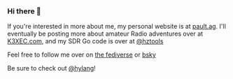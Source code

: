 ### Hi there 👋

If you're interested in more about me, my personal website is at [pault.ag](https://pault.ag/).
I'll eventually be posting more about amateur Radio adventures over at
[K3XEC.com](https://k3xec.com/), and my SDR Go code is over at [@hztools](https://github.com/hztools)

Feel free to follow me over on <a rel="me" href="https://soylent.green/@paul">the fediverse</a> or <a rel="me" href="https://bsky.app/profile/paul.soylent.green">bsky</a>

Be sure to check out [@hylang](https://github.com/hylang)!
